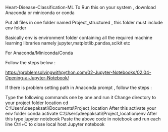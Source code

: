 Heart-Disease-Classification-ML
To Run this on your system , download Anaconda or miniconda or conda

Put all files in one folder named Project_structured , this folder must include env folder

Basically env is environment folder containing all the required machine learning libraries namely jupyter,matplotlib,pandas,scikit etc

For Anaconda/Miniconda/Conda

Follow the steps below :

https://problemsolvingwithpython.com/02-Jupyter-Notebooks/02.04-Opening-a-Jupyter-Notebook/

If there is problem setting path in Anaconda prompt , follow the steps :

Type the following commands one by one and run it
Change directory to your project folder location
cd C:\Users\deepaksati\Documents\Project_location
After this activate your env folder
conda activate C:\Users\deepaksati\Project_location\env
After this type jupyter notebook
Paste the above code in notebook and run each line
Ctrl+C to close local host Jupyter notebook

